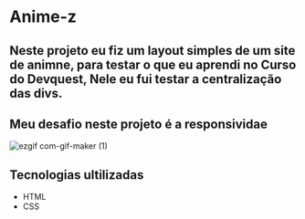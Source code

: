 # Anime-z

## Neste projeto eu fiz um layout simples de um site de animne, para testar o que eu aprendi no Curso do Devquest, Nele eu fui testar a centralização das divs.

## Meu desafio neste projeto é a responsividae 

![ezgif com-gif-maker (1)](https://user-images.githubusercontent.com/110210572/206806630-60622b1f-f1c7-474a-8a86-47059f711239.gif)

## Tecnologias ultilizadas 
- HTML
- CSS

